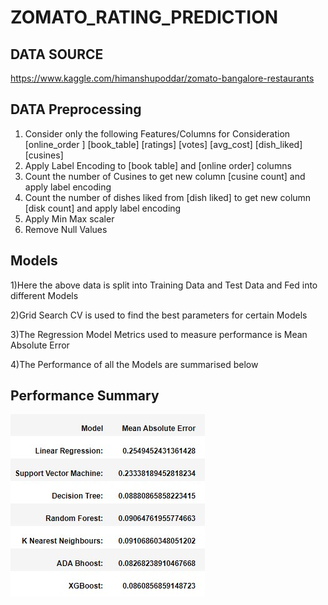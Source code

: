 # ZOMATO_RATING_PREDICTION

## DATA SOURCE
 https://www.kaggle.com/himanshupoddar/zomato-bangalore-restaurants
 
## DATA Preprocessing
  1) Consider only the following Features/Columns for Consideration 
              [online_order	]  [book_table]  	[ratings] 	[votes] 	[avg_cost] 	[dish_liked]	[cusines]
  2) Apply Label Encoding to [book table] and [online order] columns
  3) Count the number of Cusines to get new column [cusine count] and apply label encoding
  4) Count the number of dishes liked from [dish liked] to get new column [disk count] and apply label encoding
  5) Apply Min Max scaler
  6) Remove Null Values
 
## Models
  1)Here the above data is split into Training Data and Test Data and Fed into different Models 
  
  2)Grid Search CV is used to find the best parameters for certain Models
  
  3)The Regression Model Metrics used to measure performance is Mean Absolute Error
  
  4)The Performance of all the Models are summarised below
  
## Performance Summary

![alt text](https://github.com/sssuhasss/ZOMATO_RATING_PREDICTION/blob/1b0ad6b3132dcc499488dc95a2b5d3b085ba809a/zomato.jpg)

